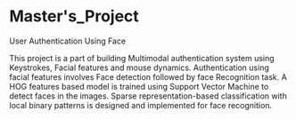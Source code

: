 # Master's_Project

User Authentication Using Face

This project is a part of building Multimodal authentication system using Keystrokes,
Facial features and mouse dynamics. Authentication using facial features involves Face detection followed by face Recognition task. A HOG features based model is trained using Support Vector Machine to detect faces in the images. Sparse representation-based
classification with local binary patterns is designed and implemented for face recognition.
